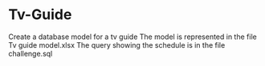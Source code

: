 # Tv-Guide
Create a database model for a tv guide
The model is represented in the file Tv guide model.xlsx
The query showing the schedule is in the file challenge.sql
